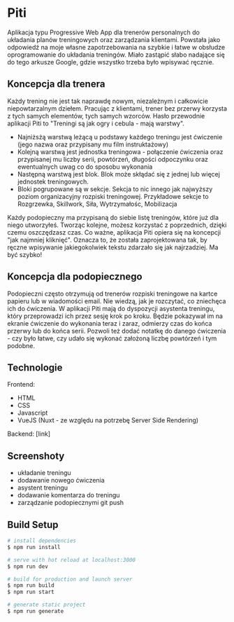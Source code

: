 # Piti

Aplikacja typu Progressive Web App dla trenerów personalnych do układania planów treningowych oraz zarządzania klientami. Powstała jako odpowiedź na moje własne zapotrzebowania na szybkie i łatwe w obsłudze oprogramowanie do układania treningów. Miało zastąpić słabo nadające się do tego arkusze Google, gdzie wszystko trzeba było wpisywać ręcznie. 

## Koncepcja dla trenera

Każdy trening nie jest tak naprawdę nowym, niezależnym i całkowicie niepowtarzalnym dziełem. Pracując z klientami, trener bez przerwy korzysta z tych samych elementów, tych samych wzorców. Hasło przewodnie aplikacji Piti to "Treningi są jak ogry i cebula - mają warstwy". 

* Najniżsżą warstwą leżącą u podstawy każdego treningu jest ćwiczenie (jego nazwa oraz przypisany mu film instruktażowy)
* Kolejną warstwą jest jednostka treningowa - połączenie ćwiczenia oraz przypisanej mu liczby serii, powtórzeń, długości odpoczynku oraz ewentualnych uwag co do sposobu wykonania 
* Następną warstwą jest blok. Blok może skłądać się z jednej lub więcej jednostek treningowych. 
* Bloki pogrupowane są w sekcje. Sekcja to nic innego jak najwyższy poziom organizacyjny rozpiski treningowej. Przykładowe sekcje to Rozgrzewka, Skillwork, Siła, Wytrzymałośc, Mobilizacja

Każdy podopieczny ma przypisaną do siebie listę treningów, które już dla niego utworzyłeś. Tworząc kolejne, możesz korzystać z poprzednich, dzięki czemu oszczędzasz czas. Co ważne, aplikacja Piti opiera się na koncepcji "jak najmniej kliknięć". Oznacza to, że została zaprojektowana tak, by ręczne wpisywanie jakiegokolwiek tekstu zdarzało się jak najrzadziej. Ma być szybko! 

## Koncepcja dla podopiecznego

Podopieczni często otrzymują od trenerów rozpiski treningowe na kartce papieru lub w wiadomości email. Nie wiedzą, jak je rozczytać, co zniechęca ich do ćwiczenia. W aplikacji Piti mają do dyspozycji asystenta treningu, który przeprowadzi ich przez sesję krok po kroku. Będzie pokazywał im na ekranie ćwiczenie do wykonania teraz i zaraz, odmierzy czas do końca przerwy lub do końca serii. Pozwoli też dodać notatkę do danego ćwiczenia - czy było łatwe, czy udało się wykonać założoną liczbę powtórzeń i tym podobne. 

## Technologie 

Frontend:

* HTML
* CSS
* Javascript
* VueJS (Nuxt - ze względu na potrzebę Server Side Rendering)

Backend: [link]

## Screenshoty 

- układanie treningu
- dodawanie nowego ćwiczenia 
- asystent treningu 
- dodawanie komentarza do treningu 
- zarządzanie podopiecznymi git push 

## Build Setup

``` bash
# install dependencies
$ npm run install

# serve with hot reload at localhost:3000
$ npm run dev

# build for production and launch server
$ npm run build
$ npm run start

# generate static project
$ npm run generate
```
